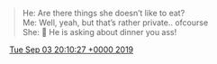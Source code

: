 > He: Are there things she doesn’t like to eat?  
> Me: Well, yeah, but that’s rather private\.\. ofcourse   
> She: 🤬 He is asking about dinner you ass\!

<img src="../../media/tweet.ico" width="12" /> [Tue Sep 03 20:10:27 +0000 2019](https://twitter.com/DromerDenker/status/1168979589823160322)
